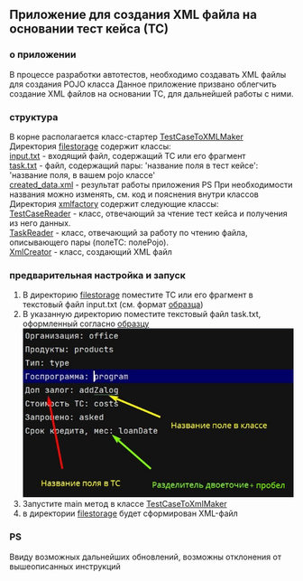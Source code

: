 ## Приложение для создания XML файла на основании тест кейса (ТС) 
### о приложении
В процессе разработки автотестов, необходимо создавать XML файлы для создания POJO класса
Данное приложение призвано облегчить создание XML файлов на основании ТС, для дальнейшей
работы с ними.
### структура
В корне располагается класс-стартер [TestCaseToXMLMaker](src/main/java/app/TestCaseToXMLMaker.java)   
Директория [filestorage](src/main/java/app/filestorage) содержит классы:  
[input.txt](src/main/java/app/filestorage/input.txt) - входящий файл, содержащий ТС или его фрагмент  
[task.txt](src/main/java/app/filestorage/task.txt) - файл, содержащий пары: 'название поля в тест кейсе': 'название поля, в вашем pojo классе'  
[created_data.xml](src/main/java/app/filestorage/created_data.xml) - результат работы приложения
PS При необходимости названия можно изменять, см. код и пояснения внутри классов  
Директория [xmlfactory](src/main/java/app/xmlfactory) содержит следующие классы:  
[TestCaseReader](src/main/java/app/xmlfactory/TestCaseReader.java) - класс, отвечающий за чтение тест кейса и
получения из него данных.  
[TaskReader](src/main/java/app/xmlfactory/TaskReader.java) - класс, отвечающий за работу по чтению файла, 
описывающего пары (полеТС: полеPojo).  
[XmlCreator](src/main/java/app/xmlfactory/XmlCreator.java) - класс, создающий XML файл
### предварительная настройка и запуск
1. В директорию [filestorage](src/main/java/app/filestorage) поместите ТС или его фрагмент в текстовый файл input.txt
(см. формат [образца](src/main/java/app/examples))
2. В указанную директорию поместите текстовый файл task.txt, оформленный согласно [образцу](src/main/java/app/examples)
![task.txt picture](src/main/java/app/examples/tasktxt.jpg) 
3. Запустите main метод в классе [TestCaseToXmlMaker](src/main/java/app/TestCaseToXMLMaker.java)
4. в директории [filestorage](src/main/java/app/filestorage) будет сформирован XML-файл  

### PS
Ввиду возможных дальнейших обновлений, возможны отклонения от вышеописанных инструкций

